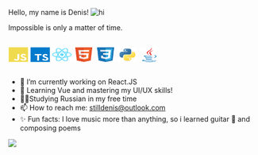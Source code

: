 Hello, my name is Denis! <img src="https://user-images.githubusercontent.com/1303154/88677602-1635ba80-d120-11ea-84d8-d263ba5fc3c0.gif" width="24px" alt="hi">

Impossible is only a matter of time.

<div style="display: inline_block"><br>
  <img align="center" alt="Denis-Js" height="30" width="40" src="https://raw.githubusercontent.com/devicons/devicon/master/icons/javascript/javascript-plain.svg">
  <img align="center" alt="Denis-Ts" height="30" width="40" src="https://raw.githubusercontent.com/devicons/devicon/master/icons/typescript/typescript-plain.svg">
  <img align="center" alt="Denis-React" height="30" width="40" src="https://raw.githubusercontent.com/devicons/devicon/master/icons/react/react-original.svg">
  <img align="center" alt="Denis-HTML" height="30" width="40" src="https://raw.githubusercontent.com/devicons/devicon/master/icons/html5/html5-original.svg">
  <img align="center" alt="Denis-CSS" height="30" width="40" src="https://raw.githubusercontent.com/devicons/devicon/master/icons/css3/css3-original.svg">
  <img align="center" alt="Rafa-Python" height="30" width="40" src="https://raw.githubusercontent.com/devicons/devicon/master/icons/python/python-original.svg">
  <img align="center" alt="Rafa-Java" height="30" width="40" src="https://raw.githubusercontent.com/devicons/devicon/master/icons/java/java-original.svg">
</div>

 <br/>

- 🔭 I’m currently working on React.JS
- 🌱 Learning Vue and mastering my UI/UX skills!
- 🐱‍👤Studying Russian in my free time
- 📫 How to reach me: stilldenis@outlook.com
- ✨ Fun facts: I love music more than anything, so i learned guitar 🎸 and composing poems

<div>
   <a href="https://www.linkedin.com/in/developer-denis-silva/" target="_blank"><img src="https://img.shields.io/badge/-LinkedIn-%230077B5?style=for-the-badge&logo=linkedin&logoColor=white" target=""></a> 

</div>




